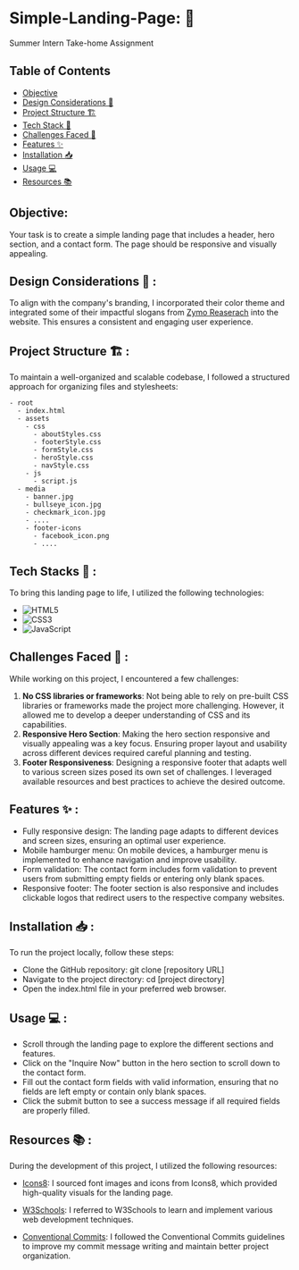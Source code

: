 # Simple-Landing-Page: :tada:
Summer Intern Take-home Assignment

## Table of Contents
- [Objective](#Objective)
- [Design Considerations 🎨](#design-considerations--)
- [Project Structure 🏗️](#project-structure-%EF%B8%8F-)
- [Tech Stack 🧰](#tech-stacks--)
- [Challenges Faced 💪](#challenges-faced--)
- [Features :sparkles:](#features--)
- [Installation 📥](#installation--)
- [Usage 💻](#usage--)
- [Resources 📚](#resources--)

## Objective:
Your task is to create a simple landing page that includes a header, hero section, and a contact form. The page should be responsive and visually appealing.

## Design Considerations 🎨 :
To align with the company's branding, I incorporated their color theme and integrated some of their impactful slogans from [Zymo Reaserach](https://www.zymoresearch.com/) into the website. This ensures a consistent and engaging user experience.

## Project Structure 🏗️ :
To maintain a well-organized and scalable codebase, I followed a structured approach for organizing files and stylesheets:

```
- root
  - index.html
  - assets
    - css
      - aboutStyles.css
      - footerStyle.css
      - formStyle.css
      - heroStyle.css
      - navStyle.css
    - js
      - script.js
  - media
    - banner.jpg
    - bullseye_icon.jpg
    - checkmark_icon.jpg
    - ....
    - footer-icons
      - facebook_icon.png
      - ....
```
## Tech Stacks 🧰 :
To bring this landing page to life, I utilized the following technologies:

- ![HTML5](https://img.shields.io/badge/html5-%23E34F26.svg?style=for-the-badge&logo=html5&logoColor=white)
- ![CSS3](https://img.shields.io/badge/css3-%231572B6.svg?style=for-the-badge&logo=css3&logoColor=white)
- ![JavaScript](https://img.shields.io/badge/javascript-%23323330.svg?style=for-the-badge&logo=javascript&logoColor=%23F7DF1E)

## Challenges Faced 💪 :
While working on this project, I encountered a few challenges:

1. **No CSS libraries or frameworks**: Not being able to rely on pre-built CSS libraries or frameworks made the project more challenging. However, it allowed me to develop a deeper understanding of CSS and its capabilities.
2. **Responsive Hero Section**: Making the hero section responsive and visually appealing was a key focus. Ensuring proper layout and usability across different devices required careful planning and testing.
3. **Footer Responsiveness**: Designing a responsive footer that adapts well to various screen sizes posed its own set of challenges. I leveraged available resources and best practices to achieve the desired outcome.

## Features ✨ :
- Fully responsive design: The landing page adapts to different devices and screen sizes, ensuring an optimal user experience.
- Mobile hamburger menu: On mobile devices, a hamburger menu is implemented to enhance navigation and improve usability.
- Form validation: The contact form includes form validation to prevent users from submitting empty fields or entering only blank spaces.
- Responsive footer: The footer section is also responsive and includes clickable logos that redirect users to the respective company websites.

## Installation 📥 :
To run the project locally, follow these steps:

- Clone the GitHub repository: git clone [repository URL]
- Navigate to the project directory: cd [project directory]
- Open the index.html file in your preferred web browser.

## Usage 💻 :
- Scroll through the landing page to explore the different sections and features.
- Click on the "Inquire Now" button in the hero section to scroll down to the contact form.
- Fill out the contact form fields with valid information, ensuring that no fields are left empty or contain only blank spaces.
- Click the submit button to see a success message if all required fields are properly filled.

## Resources 📚 :
During the development of this project, I utilized the following resources:

- [Icons8](https://icons8.com/): I sourced font images and icons from Icons8, which provided high-quality visuals for the landing page.

- [W3Schools](https://www.w3schools.com/): I referred to W3Schools to learn and implement various web development techniques.

- [Conventional Commits](https://www.conventionalcommits.org/en/v1.0.0/): I followed the Conventional Commits guidelines to improve my commit message writing and maintain better project organization.
